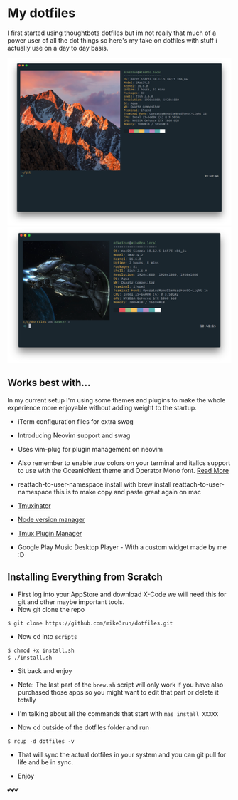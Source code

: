 # My dotfiles
I first started using thoughtbots dotfiles but im not really that much of a power user of all the dot things so here's my take on dotfiles with stuff i actually use on a day to day basis.

![My current terminal setup](desk.png)
![My current terminal setup](neofetch.png)

## Works best with...
In my current setup I'm using some themes and plugins to make the whole experience more enjoyable without adding weight to the startup.

- iTerm configuration files for extra swag

- Introducing Neovim support and swag

- Uses vim-plug for plugin management on neovim

- Also remember to enable true colors on your terminal and italics support to use with the OceanicNext theme and Operator Mono font. [Read More](https://bruinsslot.jp/post/how-to-enable-true-color-for-neovim-tmux-and-gnome-terminal/)

- reattach-to-user-namespace install with brew install reattach-to-user-namespace this is to make copy and paste great again on mac

- [Tmuxinator](https://github.com/tmuxinator/tmuxinator)

- [Node version manager](https://github.com/creationix/nvm)

- [Tmux Plugin Manager](https://github.com/tmux-plugins/tpm)

- Google Play Music Desktop Player - With a custom widget made by me :D

## Installing Everything from Scratch

- First log into your AppStore and download X-Code we will need this for git and other maybe important tools.
- Now git clone the repo

```
$ git clone https://github.com/mike3run/dotfiles.git
```

- Now cd into `scripts`

```
$ chmod +x install.sh
$ ./install.sh
```

- Sit back and enjoy
- Note: The last part of the `brew.sh` script will only work if you have also purchased those apps so you might want to edit that part or delete it totally
- I'm talking about all the commands that start with `mas install XXXXX`

- Now cd outside of the dotfiles folder and run

```
$ rcup -d dotfiles -v
```

- That will sync the actual dotfiles in your system and you can git pull for life and be in sync.

- Enjoy

💕💕💕
